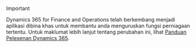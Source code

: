 > [!IMPORTANT]
> Dynamics 365 for Finance and Operations telah berkembang menjadi aplikasi dibina khas untuk membantu anda menguruskan fungsi perniagaan tertentu. Untuk maklumat lebih lanjut tentang perubahan ini, lihat [Panduan Pelesenan Dynamics 365](https://mbs.microsoft.com/Files/public/365/Dynamics365LicensingGuide.pdf).
 
